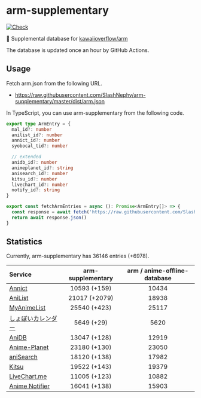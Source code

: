 # arm-supplementary

[![Check](https://github.com/SlashNephy/arm-supplementary/actions/workflows/check-node.yml/badge.svg)](https://github.com/SlashNephy/arm-supplementary/actions/workflows/check-node.yml)

💊 Supplemental database for [kawaiioverflow/arm](https://github.com/kawaiioverflow/arm)

The database is updated once an hour by GitHub Actions.

## Usage

Fetch arm.json from the following URL.

- https://raw.githubusercontent.com/SlashNephy/arm-supplementary/master/dist/arm.json

In TypeScript, you can use arm-supplementary from the following code.

```TypeScript
export type ArmEntry = {
  mal_id?: number
  anilist_id?: number
  annict_id?: number
  syobocal_tid?: number

  // extended
  anidb_id?: number
  animeplanet_id?: string
  anisearch_id?: number
  kitsu_id?: number
  livechart_id?: number
  notify_id?: string
}

export const fetchArmEntries = async (): Promise<ArmEntry[]> => {
  const response = await fetch('https://raw.githubusercontent.com/SlashNephy/arm-supplementary/master/dist/arm.json')
  return await response.json()
}
```

## Statistics

Currently, arm-supplementary has 36146 entries (+6978).

| Service                                     | arm-supplementary | arm / anime-offline-database |
| :------------------------------------------ | :---------------: | :--------------------------: |
| [Annict](https://annict.com)                |   10593 (+159)    |            10434             |
| [AniList](https://anilist.co)               |   21017 (+2079)   |            18938             |
| [MyAnimeList](https://myanimelist.net)      |   25540 (+423)    |            25117             |
| [しょぼいカレンダー](https://cal.syoboi.jp) |    5649 (+29)     |             5620             |
| [AniDB](https://anidb.net)                  |   13047 (+128)    |            12919             |
| [Anime-Planet](https://anime-planet.com)    |   23180 (+130)    |            23050             |
| [aniSearch](https://anisearch.com)          |   18120 (+138)    |            17982             |
| [Kitsu](https://kitsu.io)                   |   19522 (+143)    |            19379             |
| [LiveChart.me](https://livechart.me)        |   11005 (+123)    |            10882             |
| [Anime Notifier](https://notify.moe)        |   16041 (+138)    |            15903             |
